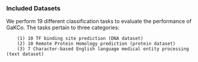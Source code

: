 ### Included Datasets
We perform 19 different classification tasks to evaluate the performance of GaKCo. The tasks pertain to three categories:

        (1) 10 TF binding site prediction (DNA dataset)
        (2) 10 Remote Protein Homology prediction (protein dataset)
        (3) 7 Character-based English language medical entity processing (text dataset)
